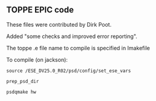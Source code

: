 ## TOPPE EPIC code

These files were contributed by Dirk Poot.

Added "some checks and improved error reporting".

The toppe .e file name to compile is specified in Imakefile

To compile (on jackson):

```
source /ESE_DV25.0_R02/psd/config/set_ese_vars

prep_psd_dir

psdqmake hw
```

